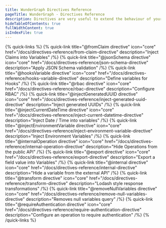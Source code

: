 ```yaml
---
title: WunderGraph Directives Reference
pageTitle: WunderGraph - Directives Reference
description: Directives are very useful to extend the behaviour of your GraphQL Operations. This guide will help you to learn how to use them.
hideTableOfContents: true
fullWidthContent: true
isIndexFile: true
---
```


{% quick-links %}
{% quick-link title="@fromClaim directive" icon="core" href="/docs/directives-reference/from-claim-directive" description="Inject Claims into Variables" /%}
{% quick-link title="@jsonSchema directive" icon="core" href="/docs/directives-reference/json-schema-directive" description="Apply JSON Schema validation" /%}
{% quick-link title="@hooksVariable directive" icon="core" href="/docs/directives-reference/hooks-variable-directive" description="Define variables for Hooks" /%}
{% quick-link title="@rbac directive" icon="core" href="/docs/directives-reference/rbac-directive" description="Configure RBAC" /%}
{% quick-link title="@injectGeneratedUUID directive" icon="core" href="/docs/directives-reference/inject-generated-uuid-directive" description="Inject generated UUIDs" /%}
{% quick-link title="@injectCurrentDateTime directive" icon="core" href="/docs/directives-reference/inject-current-datetime-directive" description="Inject Date / Time into variables" /%}
{% quick-link title="@injectEnvironmentVariable directive" icon="core" href="/docs/directives-reference/inject-environment-variable-directive" description="Inject Environment Variables" /%}
{% quick-link title="@internalOperation directive" icon="core" href="/docs/directives-reference/internal-operation-directive" description="Hide Operations from the public API" /%}
{% quick-link title="@export directive" icon="core" href="/docs/directives-reference/export-directive" description="Export a field value into Variables" /%}
{% quick-link title="@internal directive" icon="core" href="/docs/directives-reference/internal-directive" description="Hide a variable from the external API" /%}
{% quick-link title="@transform directive" icon="core" href="/docs/directives-reference/transform-directive" description="Lodash style response transformations" /%}
{% quick-link title="@removeNullVariables directive" icon="core" href="/docs/directives-reference/remove-null-variables-directive" description="Removes null variables query" /%}
{% quick-link title="@requireAuthentication directive" icon="core" href="/docs/directives-reference/require-authentication-directive" description="Configure an operation to require authentication" /%}
{% /quick-links %}

